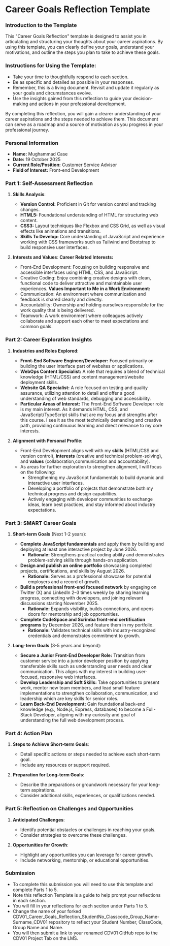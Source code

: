 
# Career Goals Reflection Template

### Introduction to the Template

This "Career Goals Reflection" template is designed to assist you in articulating and structuring your thoughts about your career aspirations. By using this template, you can clearly define your goals, understand your motivations, and outline the steps you plan to take to achieve these goals.

### Instructions for Using the Template:

- Take your time to thoughtfully respond to each section.
- Be as specific and detailed as possible in your responses.
- Remember, this is a living document. Revisit and update it regularly as your goals and circumstances evolve.
- Use the insights gained from this reflection to guide your decision-making and actions in your professional development.

By completing this reflection, you will gain a clearer understanding of your career aspirations and the steps needed to achieve them. This document can serve as a roadmap and a source of motivation as you progress in your professional journey.

### Personal Information

- **Name:** Mughammad Case
- **Date:** 19 October 2025
- **Current Role/Position:** Customer Service Advisor
- **Field of Interest:** Front-end Development

### Part 1: Self-Assessment Reflection

1. **Skills Analysis**:
    
    - **Version Control:** Proficient in Git for version control and tracking changes.
    - **HTML5:** Foundational understanding of HTML for structuring web content.
    - **CSS3:** Layout techniques like Flexbox and CSS Grid, as well as visual effects like animations and transitions.
    - **Skills To Develop:** Core understanding of JavaScript and experience working with CSS frameworks such as Tailwind and Bootstrap to build responsive user interfaces.

2. **Interests and Values**:
    **Career Related Interests:**
    - Front-End Development: Focusing on building responsive and accessible interfaces using HTML, CSS, and JavaScript.
    - Creative Coding: Enjoy combining creative designs with clean, functional code to deliver attractive and maintainable user experiences.
    **Values Important to Me in a Work Environment:**
    - Communication: An environment where communication and feedback is shared clearly and directly.
    - Accountability: Ownership and holding ourselves responsible for the work quality that is being delivered.
    - Teamwork: A work environment where colleagues actively collaborate and support each other to meet expectations and common goals.

### Part 2: Career Exploration Insights

1. **Industries and Roles Explored**:
    
    - **Front-End Software Engineer/Developer:** Focused primarily on building the user interface part of websites or applications.
    - **WebOps Content Specialist:** A role that requires a blend of technical knowledge (HTML/CSS) and content management/website deployment skills.
    - **Website QA Specialist:** A role focused on testing and quality assurance, utilizing attention to detail and offer a good understanding of web standards, debugging and accessibility.
    - **Particular Areas of Interest:** The Front-End Software Developer role is my main interest. As it demands HTML, CSS, and JavaScript/TypeScript skills that are my focus and strengths after this course. I see it as the most technically demanding and creative path, providing continuous learning and direct relevance to my core interests.
2. **Alignment with Personal Profile**:
    
    - Front-End Development aligns well with my **skills** (HTML/CSS and version control), **interests** (creative and technical problem-solving), and **values** (collaboration,communication and accountability).
    - As areas for further exploration to strengthen alignment, I will focus on the following:
        - Strengthening my JavaScript fundamentals to build dynamic and interactive user interfaces.
        - Developing a portfolio of projects that demonstrate both my technical progress and design capabilities.
        - Actively engaging with developer communities to exchange ideas, learn best practices, and stay informed about industry expectations.

### Part 3: SMART Career Goals

1. **Short-term Goals** (Next 1-2 years):
    
    - **Complete JavaScript fundamentals** and apply them by building and deploying at least one interactive project by June 2026.
        - **Rationale:** Strengthens practical coding ability and demonstrates problem-solving skills through hands-on application.
    - **Design and publish an online portfolio** showcasing completed projects, certifications, and skills by August 2026.
        - **Rationale:** Serves as a professional showcase for potential employers and a record of growth.
    - **Build a professional front-end focused network** by engaging on Twitter (X) and LinkedIn 2–3 times weekly by sharing learning progress, connecting with developers, and joining relevant discussions starting November 2025.
        - **Rationale:** Expands visibility, builds connections, and opens doors for mentorship and job opportunities.
    - **Complete CodeSpace and Scrimba front-end certification programs** by December 2026, and feature them in my portfolio.
        - **Rationale:** Validates technical skills with industry-recognized credentials and demonstrates commitment to growth.

2. **Long-term Goals** (3-5 years and beyond):
    
    - **Secure a Junior Front-End Developer Role:**
        Transition from customer service into a junior developer position by applying transferable skills such as understanding user needs and clear communication. This aligns with my interest in building user-focused, responsive web interfaces.
    - **Develop Leadership and Soft Skills:**
        Take opportunities to present work, mentor new team members, and lead small feature implementations to strengthen collaboration, communication, and leadership which are key skills for senior roles.
    - **Learn Back-End Development:**
        Gain foundational back-end knowledge (e.g., Node.js, Express, databases) to become a Full-Stack Developer, aligning with my curiosity and goal of understanding the full web development process.

### Part 4: Action Plan

1. **Steps to Achieve Short-term Goals**:
    
    - Detail specific actions or steps needed to achieve each short-term goal.
    - Include any resources or support required.
2. **Preparation for Long-term Goals**:
    
    - Describe the preparations or groundwork necessary for your long-term aspirations.
    - Consider additional skills, experiences, or qualifications needed.

### Part 5: Reflection on Challenges and Opportunities

1. **Anticipated Challenges**:
    
    - Identify potential obstacles or challenges in reaching your goals.
    - Consider strategies to overcome these challenges.
2. **Opportunities for Growth**:
    
    - Highlight any opportunities you can leverage for career growth.
    - Include networking, mentorship, or educational opportunities.

### Submission

- To complete this submission you will need to use this template and complete Parts 1 to 5.
- Note this reflection Template is a guide to help prompt your reflections in each section.
- You will fill in your reflections for each seciton under Parts 1 to 5.
- Change the name of your forked CDV01_Career_Goals_Reflection_StudentNo_Classcode_Group_Name-Surname_CDV01 repository to reflect your Student Number, ClassCode, Group Name and Name.
- You will then submit a link to your renamed CDV01 GitHub repo to the CDV01 Project Tab on the LMS.


